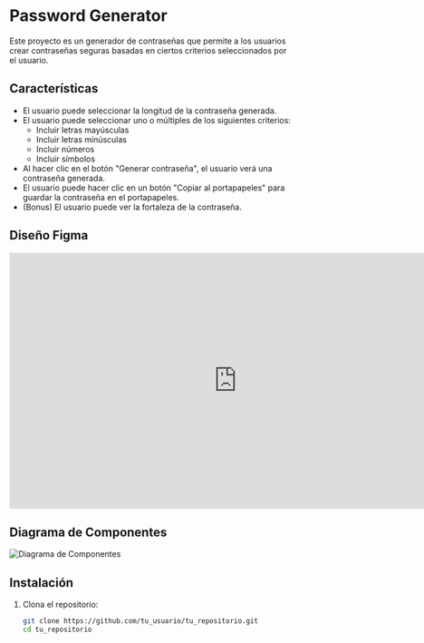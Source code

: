 # Password Generator

Este proyecto es un generador de contraseñas que permite a los usuarios crear contraseñas seguras basadas en ciertos criterios seleccionados por el usuario.

## Características

- El usuario puede seleccionar la longitud de la contraseña generada.
- El usuario puede seleccionar uno o múltiples de los siguientes criterios: 
  - Incluir letras mayúsculas
  - Incluir letras minúsculas
  - Incluir números
  - Incluir símbolos
- Al hacer clic en el botón "Generar contraseña", el usuario verá una contraseña generada.
- El usuario puede hacer clic en un botón "Copiar al portapapeles" para guardar la contraseña en el portapapeles.
- (Bonus) El usuario puede ver la fortaleza de la contraseña.

## Diseño Figma

[<iframe style="border: 1px solid rgba(0, 0, 0, 0.1);" width="800" height="450" src="https://www.figma.com/embed?embed_host=share&url=https%3A%2F%2Fwww.figma.com%2Fdesign%2F7JhQClzVox6AK06RJr53aB%2FPassword-Generator%3Fnode-id%3D0-1%26t%3DIE5uelVLFNWTe4oS-1" allowfullscreen></iframe>](https://www.figma.com/design/7JhQClzVox6AK06RJr53aB/Password-Generator?m=dev&node-id=0-1&t=IE5uelVLFNWTe4oS-1)

## Diagrama de Componentes

![Diagrama de Componentes](ruta/a/tu/diagrama.png)

## Instalación

1. Clona el repositorio:
   ```bash
   git clone https://github.com/tu_usuario/tu_repositorio.git
   cd tu_repositorio 
